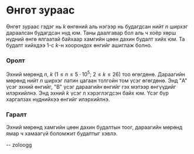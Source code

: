 Өнгөт зураас
============
Өнгөт зураас гэдэг нь $k$ өнгөний аль нэгээр нь будагдсан нийт $n$ ширхэг дараалсан будагдсан нүд юм. Таны даалгавар бол аль ч хоёр хөрш нүдний өнгө ялгаатай байхаар хамгийн цөөн дахин будалт хийх юм. Та будалт хийхдээ $1$-c $k$-н хоорондох өнгийг ашиглаж болно.


### Оролт
Эхний мөрөнд $n$, $k$ ($1 ≤ n ≤ 5·10^5$; $2 ≤ k ≤ 26$) тоо өгөгдөнө. Дараагийн мөрөнд нийт $n$ ширхэг латин цагаан толгойн том үсэг өгөгдөнө. Энд "A" үсэг эхний өнгийг, "B" үсэг дараагийн өнгийг гэх мэтээр өнгүүдийг илэрхийлнэ. Энд эхний $k$ үсэг л хэрэглэгдсэн байх юм. Үсэг бүр харгалзах нүднийхээ өнгийг илэрхийлнэ.


### Гаралт
Эхний мөрөнд хамгийн цөөн дахин будалтын тоог, дараагийн мөрөнд ямар ч хамаагүй боломжит будалтыг хэвлэ.

-- zoloogg
